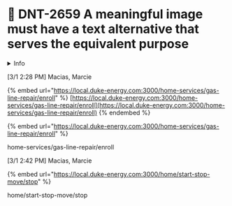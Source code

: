 # 🎫 DNT-2659 A meaningful image must have a text alternative that serves the equivalent purpose

<details>

<summary>Info</summary>

[Linked Applications](https://jiraprod.duke-energy.com/browse/DNT-2659#app-switcher)

#### [![Duke Energy JIRA](https://jiraprod.duke-energy.com/s/-j18eh9/805000/a239c96482516a85df6de7f8d91cca66/_/jira-logo-scaled.png)](https://jiraprod.duke-energy.com/secure/MyJiraHome.jspa)

- [Dashboards](https://jiraprod.duke-energy.com/secure/Dashboard.jspa)
- [Projects](https://jiraprod.duke-energy.com/browse/DNT)
- [Issues](https://jiraprod.duke-energy.com/issues/)
- [Boards](https://jiraprod.duke-energy.com/secure/RapidBoard.jspa)
- [Time in Status](https://jiraprod.duke-energy.com/plugins/servlet/timeinstatus)
- [Create](https://jiraprod.duke-energy.com/secure/CreateIssue!default.jspa)
- [Give feedback to Atlassian](https://jiraprod.duke-energy.com/browse/DNT-2659)
- [Help](https://docs.atlassian.com/jira/jsw-docs-085/)
- [Administration](https://jiraprod.duke-energy.com/secure/project/BrowseProjects.jspa?s=view_projects)
- [![User profile for Guner, Bryan](https://jiraprod.duke-energy.com/secure/useravatar?size=small&ownerId=JIRAUSER37301&avatarId=37401)](https://jiraprod.duke-energy.com/secure/ViewProfile.jspa)

Welcome to Duke Energy Enterprise JIRA \~ Please enter a ticket through MyIT if you have any significant problems with the tool. Thank you! Have a great day!

[![DXT Ninja Turtles](https://jiraprod.duke-energy.com/secure/projectavatar?avatarId=10324)](https://jiraprod.duke-energy.com/projects/DNT/summary)

[DXT Ninja Turtles](https://jiraprod.duke-energy.com/projects/DNT/summary)

\======================================================================================================

[DNT board](https://jiraprod.duke-energy.com/secure/RapidBoard.jspa?rapidView=4553\&projectKey=DNT\&useStoredSettings=true)

* [User story map](https://jiraprod.duke-energy.com/projects/DNT?selectedItem=com.arijea.plugins.easy-agile-user-story-maps\&rapidView=4553)
* [Kanban board](https://jiraprod.duke-energy.com/secure/RapidBoard.jspa?projectKey=DNT\&rapidView=4553)
* [Releases](https://jiraprod.duke-energy.com/projects/DNT?selectedItem=com.atlassian.jira.jira-projects-plugin:release-page)
* [Reports](https://jiraprod.duke-energy.com/projects/DNT?selectedItem=com.atlassian.jira.jira-projects-plugin:report-page)
* [Issues](https://jiraprod.duke-energy.com/projects/DNT/issues)
* [Estimates](https://jiraprod.duke-energy.com/projects/DNT?selectedItem=com.spartez.jira.plugins.jiraplanningpoker:pokerng-project-side-panel-link\&rapidView=4553\&source=sidebar)
* [Components](https://jiraprod.duke-energy.com/projects/DNT?selectedItem=com.atlassian.jira.jira-projects-plugin:components-page)

<img src="https://jiraprod.duke-energy.com/secure/projectavatar?avatarId=10324" alt="Uploaded image for project: &#x27;DXT Ninja Turtles&#x27;" data-size="original">

1. [DXT Ninja Turtles](https://jiraprod.duke-energy.com/browse/DNT)
2. [DNT-2654 a11y audit - Form](https://jiraprod.duke-energy.com/browse/DNT-2654)
3. [DNT-2659](https://jiraprod.duke-energy.com/browse/DNT-2659)



**Details**

* Type:![](https://jiraprod.duke-energy.com/secure/viewavatar?size=xsmall\&avatarId=10316\&avatarType=issuetype) Sub-task
* Status:REVIEW ([View Workflow](https://jiraprod.duke-energy.com/browse/DNT-2659?workflowName=Software+Simplified+Workflow+for+Project+DNT\&stepId=46))
* Priority:![](https://jiraprod.duke-energy.com/images/icons/priorities/medium.svg) Medium
* Resolution:Unresolved
*   Labels:

    None

**Description**

(MultiStepForm issue) (Stepper component)

<img src="https://jiraprod.duke-energy.com/secure/attachment/432821/432821_36546.png" alt="" data-size="original">

Notes:

The check mark that indicates a completed step in the form is an `<svg>` image without a text alternative. Blind and low vision users will not know that this is a completed step.

**Recommendation**

Use the SVG `<title>` element to provide a text alternative that's appropriate for the context. To ensure support in assistive technologies, provide `role="img"` and `aria-labelledby` attributes in the `<svg>` element.

SVG with `<title>` element, `role="img"`, and the `aria-labelledby` attribute (Simplified code)

Complete ...

[Contextually Marking up accessible images and SVGs](https://www.scottohara.me/blog/2019/05/22/contextual-images-svgs-and-a11y.html)

* Options

**Attachments**

Drop files to attach, or browse.

1.  [![36546.png](https://jiraprod.duke-energy.com/secure/thumbnail/432821/\_thumb\_432821.png)](https://jiraprod.duke-energy.com/secure/attachment/432821/36546.png)

    [36546.png](https://jiraprod.duke-energy.com/secure/attachment/432821/36546.png)

    5 kB

    Mar/08/22 10:54 AM
2.  [![Screen Shot 2022-03-28 at 4.36.23 PM.png](https://jiraprod.duke-energy.com/secure/thumbnail/442410/\_thumb\_442410.png)](https://jiraprod.duke-energy.com/secure/attachment/442410/Screen%20Shot%202022-03-28%20at%204.36.23%20PM.png)

    [Delete this attachment](https://jiraprod.duke-energy.com/secure/DeleteAttachment!default.jspa?id=1281581\&deleteAttachmentId=442410\&from=issue)

    [Screen Shot 2022-03-28 at 4.36.23 PM.png](https://jiraprod.duke-energy.com/secure/attachment/442410/Screen%20Shot%202022-03-28%20at%204.36.23%20PM.png)

    187 kB

    1 hour ago

* [Add Link](https://jiraprod.duke-energy.com/secure/LinkJiraIssue!default.jspa?id=1281581)

**Issue Links**

is blocked by

![Story - Created by Jira Software - do not edit or delete. Issue type for a user story.](https://jiraprod.duke-energy.com/images/icons/issuetypes/story.svg) [DNT-2794](https://jiraprod.duke-energy.com/browse/DNT-2794) Add title support to SvgLoader

- ![Medium - Has the potential to affect progress.](https://jiraprod.duke-energy.com/images/icons/priorities/medium.svg)
- DONE

[Delete this link](https://jiraprod.duke-energy.com/secure/DeleteLink.jspa?id=1281581\&sourceId=1311365\&linkType=10000\&atl\_token=BSZN-EMS6-FG3J-GQX9\_e378c5aee496599ff083315d5dde31c6ba04e623\_lin)

relates to

![Sub-task - The sub-task of the issue](https://jiraprod.duke-energy.com/secure/viewavatar?size=xsmall\&avatarId=10316\&avatarType=issuetype) [DNT-2661](https://jiraprod.duke-energy.com/browse/DNT-2661) Lists must be contained within semantically correct containers

- ![Medium - Has the potential to affect progress.](https://jiraprod.duke-energy.com/images/icons/priorities/medium.svg)
- REVIEW

[Delete this link](https://jiraprod.duke-energy.com/secure/DeleteLink.jspa?id=1281581\&destId=1281583\&linkType=10003\&atl\_token=BSZN-EMS6-FG3J-GQX9\_e378c5aee496599ff083315d5dde31c6ba04e623\_lin)

**Activity**

* [All](https://jiraprod.duke-energy.com/browse/DNT-2659?page=com.atlassian.jira.plugin.system.issuetabpanels:all-tabpanel)
* Comments
* [Work Log](https://jiraprod.duke-energy.com/browse/DNT-2659?page=com.atlassian.jira.plugin.system.issuetabpanels:worklog-tabpanel)
* [History](https://jiraprod.duke-energy.com/browse/DNT-2659?page=com.atlassian.jira.plugin.system.issuetabpanels:changehistory-tabpanel)
* [Activity](https://jiraprod.duke-energy.com/browse/DNT-2659?page=com.atlassian.streams.streams-jira-plugin:activity-stream-issue-tab)
* [Time In Status](https://jiraprod.duke-energy.com/browse/DNT-2659?page=com.obss.plugin.time-in-status:issueTabPanel)

[Permalink](https://jiraprod.duke-energy.com/browse/DNT-2659?focusedCommentId=1443452\&page=com.atlassian.jira.plugin.system.issuetabpanels:comment-tabpanel#comment-1443452) [Edit](https://jiraprod.duke-energy.com/secure/EditComment!default.jspa?id=1281581\&commentId=1443452) [Delete](https://jiraprod.duke-energy.com/secure/DeleteComment!default.jspa?id=1281581\&commentId=1443452)

[![BGuner](https://jiraprod.duke-energy.com/secure/useravatar?size=xsmall\&ownerId=JIRAUSER37301\&avatarId=37401)Guner, Bryan](https://jiraprod.duke-energy.com/secure/ViewProfile.jspa?name=BGuner) added a comment - 1 hour ago

Validated in test environment:

- [Comment](https://jiraprod.duke-energy.com/secure/AddComment!default.jspa?id=1281581)

**People**

Assignee:

![BGuner](https://jiraprod.duke-energy.com/secure/useravatar?size=small\&ownerId=JIRAUSER37301\&avatarId=37401) Guner, Bryan

Reporter:

![BSowa](https://jiraprod.duke-energy.com/secure/useravatar?size=small\&ownerId=bsowa\&avatarId=12234) Sowa, Bill

Votes:

[0 ](https://jiraprod.duke-energy.com/secure/ViewVoters!default.jspa?id=1281581)[Vote for this issue](https://jiraprod.duke-energy.com/secure/VoteOrWatchIssue.jspa?atl_token=BSZN-EMS6-FG3J-GQX9_e378c5aee496599ff083315d5dde31c6ba04e623_lin&id=1281581&vote=vote)

Watchers:

[2 ](https://jiraprod.duke-energy.com/secure/ManageWatchers!default.jspa?id=1281581)[Stop watching this issue](https://jiraprod.duke-energy.com/secure/VoteOrWatchIssue.jspa?atl_token=BSZN-EMS6-FG3J-GQX9_e378c5aee496599ff083315d5dde31c6ba04e623_lin&id=1281581&watch=unwatch)

**Dates**

Created:

Feb/10/22 8:42 AM

Updated:

18 minutes ago

**Development**

*   [1 branch](https://jiraprod.duke-energy.com/browse/DNT-2659?devStatusDetailDialog=branch)

    Updated 6 days ago
*   [5 commits](https://jiraprod.duke-energy.com/browse/DNT-2659?devStatusDetailDialog=repository)

    Latest 5 days ago
*   [2 pull requests](https://jiraprod.duke-energy.com/browse/DNT-2659?devStatusDetailDialog=pullrequest) MERGED

    Updated 7 hours ago
* [Create branch](https://jiraprod.duke-energy.com/browse/DNT-2659?devStatusDetailDialog=create-branch)

**Agile**

Future Sprint:

[Sprint 14](https://jiraprod.duke-energy.com/secure/GHGoToBoard.jspa?sprintId=27982)

[View on Board](https://jiraprod.duke-energy.com/secure/GHGoToBoard.jspa?issueId=1281581)

**Hipchat discussions**

Do you want to discuss this issue? Connect to Hipchat.

Connect[Dismiss](https://jiraprod.duke-energy.com/browse/DNT-2659)

</details>

\[3/1 2:28 PM] Macias, Marcie

{% embed url="https://local.duke-energy.com:3000/home-services/gas-line-repair/enroll" %}
[https://local.duke-energy.com:3000/home-services/gas-line-repair/enroll](https://local.duke-energy.com:3000/home-services/gas-line-repair/enroll)
{% endembed %}

{% embed url="https://local.duke-energy.com:3000/home-services/gas-line-repair/enroll" %}

home-services/gas-line-repair/enroll

\[3/1 2:42 PM] Macias, Marcie

{% embed url="https://local.duke-energy.com:3000/home/start-stop-move/stop" %}

home/start-stop-move/stop
